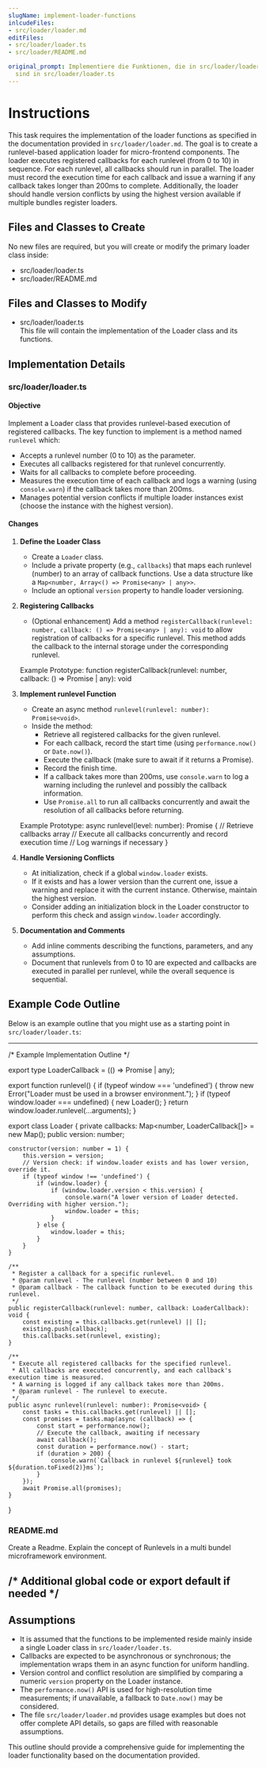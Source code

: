 ```yaml
---
slugName: implement-loader-functions
inlcudeFiles:
- src/loader/loader.md
editFiles:
- src/loader/loader.ts
- src/loader/README.md

original_prompt: Implementiere die Funktionen, die in src/loader/loader.md definiert
  sind in src/loader/loader.ts
---
```

# Instructions

This task requires the implementation of the loader functions as specified in the documentation provided in `src/loader/loader.md`. The goal is to create a runlevel-based application loader for micro-frontend components. The loader executes registered callbacks for each runlevel (from 0 to 10) in sequence. For each runlevel, all callbacks should run in parallel. The loader must record the execution time for each callback and issue a warning if any callback takes longer than 200ms to complete. Additionally, the loader should handle version conflicts by using the highest version available if multiple bundles register loaders.

## Files and Classes to Create

No new files are required, but you will create or modify the primary loader class inside:
- src/loader/loader.ts
- src/loader/README.md

## Files and Classes to Modify

- src/loader/loader.ts  
  This file will contain the implementation of the Loader class and its functions.

## Implementation Details

### src/loader/loader.ts

#### Objective

Implement a Loader class that provides runlevel-based execution of registered callbacks. The key function to implement is a method named `runlevel` which:
- Accepts a runlevel number (0 to 10) as the parameter.
- Executes all callbacks registered for that runlevel concurrently.
- Waits for all callbacks to complete before proceeding.
- Measures the execution time of each callback and logs a warning (using `console.warn`) if the callback takes more than 200ms.
- Manages potential version conflicts if multiple loader instances exist (choose the instance with the highest version).

#### Changes

1. **Define the Loader Class**
   - Create a `Loader` class.
   - Include a private property (e.g., `callbacks`) that maps each runlevel (number) to an array of callback functions. Use a data structure like a `Map<number, Array<() => Promise<any> | any>>`.
   - Include an optional `version` property to handle loader versioning.

2. **Registering Callbacks**
   - (Optional enhancement) Add a method `registerCallback(runlevel: number, callback: () => Promise<any> | any): void` to allow registration of callbacks for a specific runlevel. This method adds the callback to the internal storage under the corresponding runlevel.

   Example Prototype:
   function registerCallback(runlevel: number, callback: () => Promise<any> | any): void

3. **Implement runlevel Function**
   - Create an async method `runlevel(runlevel: number): Promise<void>`.
   - Inside the method:
     - Retrieve all registered callbacks for the given runlevel.
     - For each callback, record the start time (using `performance.now()` or `Date.now()`).
     - Execute the callback (make sure to await if it returns a Promise).
     - Record the finish time.
     - If a callback takes more than 200ms, use `console.warn` to log a warning including the runlevel and possibly the callback information.
     - Use `Promise.all` to run all callbacks concurrently and await the resolution of all callbacks before returning.

   Example Prototype:
   async runlevel(level: number): Promise<void> {
       // Retrieve callbacks array
       // Execute all callbacks concurrently and record execution time
       // Log warnings if necessary
   }

4. **Handle Versioning Conflicts**
   - At initialization, check if a global `window.loader` exists.
   - If it exists and has a lower version than the current one, issue a warning and replace it with the current instance. Otherwise, maintain the highest version.
   - Consider adding an initialization block in the Loader constructor to perform this check and assign `window.loader` accordingly.

5. **Documentation and Comments**
   - Add inline comments describing the functions, parameters, and any assumptions.
   - Document that runlevels from 0 to 10 are expected and callbacks are executed in parallel per runlevel, while the overall sequence is sequential.

## Example Code Outline

Below is an example outline that you might use as a starting point in `src/loader/loader.ts`:

--------------------------------------------------
/* Example Implementation Outline */

export type LoaderCallback = (() => Promise<any> | any);

export function runlevel() {
   if (typeof window === 'undefined') {
        throw new Error("Loader must be used in a browser environment.");
    }
   if (typeof window.loader === undefined) {
         new Loader();
   } 
    return window.loader.runlevel(...arguments);
}

export class Loader {
    private callbacks: Map<number, LoaderCallback[]> = new Map();
    public version: number;

    constructor(version: number = 1) {
        this.version = version;
        // Version check: if window.loader exists and has lower version, override it.
        if (typeof window !== 'undefined') {
            if (window.loader) {
                if (window.loader.version < this.version) {
                    console.warn("A lower version of Loader detected. Overriding with higher version.");
                    window.loader = this;
                }
            } else {
                window.loader = this;
            }
        }
    }

    /**
     * Register a callback for a specific runlevel.
     * @param runlevel - The runlevel (number between 0 and 10)
     * @param callback - The callback function to be executed during this runlevel.
     */
    public registerCallback(runlevel: number, callback: LoaderCallback): void {
        const existing = this.callbacks.get(runlevel) || [];
        existing.push(callback);
        this.callbacks.set(runlevel, existing);
    }

    /**
     * Execute all registered callbacks for the specified runlevel.
     * All callbacks are executed concurrently, and each callback's execution time is measured.
     * A warning is logged if any callback takes more than 200ms.
     * @param runlevel - The runlevel to execute.
     */
    public async runlevel(runlevel: number): Promise<void> {
        const tasks = this.callbacks.get(runlevel) || [];
        const promises = tasks.map(async (callback) => {
            const start = performance.now();
            // Execute the callback, awaiting if necessary
            await callback();
            const duration = performance.now() - start;
            if (duration > 200) {
                console.warn(`Callback in runlevel ${runlevel} took ${duration.toFixed(2)}ms`);
            }
        });
        await Promise.all(promises);
    }
}

### README.md

Create a Readme. Explain the concept of Runlevels in a multi bundel microframework environment.

/* Additional global code or export default if needed */
--------------------------------------------------

## Assumptions

- It is assumed that the functions to be implemented reside mainly inside a single Loader class in `src/loader/loader.ts`.
- Callbacks are expected to be asynchronous or synchronous; the implementation wraps them in an async function for uniform handling.
- Version control and conflict resolution are simplified by comparing a numeric `version` property on the Loader instance.
- The `performance.now()` API is used for high-resolution time measurements; if unavailable, a fallback to `Date.now()` may be considered.
- The file `src/loader/loader.md` provides usage examples but does not offer complete API details, so gaps are filled with reasonable assumptions.

This outline should provide a comprehensive guide for implementing the loader functionality based on the documentation provided.
